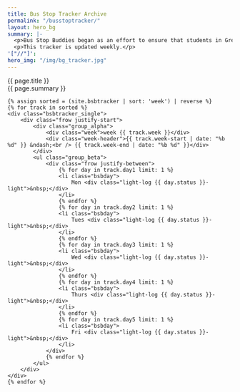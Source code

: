 ```yaml
---
title: Bus Stop Tracker Archive
permalink: "/busstoptracker/"
layout: hero_bg
summary: |-
  <p>Bus Stop Buddies began as an effort to ensure that students in Greenmount West have a positive start to their school day. On too many occasions, the bus did not arrive at all and adults were able to escort youth across busy North Avenue to school. Today, the fun at the stop continues and we’ve established a bus tracking system to hold city schools accountable for the lack of reliable transportation for youth.</p>
  <p>This tracker is updated weekly.</p>
'["//"]': 
hero_img: "/img/bg_tracker.jpg"
---
```


<div class="bsbtracker_masthead_wrapper">
    <div class="bsbtracker_wrapper">
        <div class="frow justify-between">
            <div class="title">{{ page.title }}</div>
            <div class="summary">{{ page.summary }}</div>
        </div>
    </div>
</div>

<div class="bsbtracker_wrapper">

    {% assign sorted = (site.bsbtracker | sort: 'week') | reverse %}
    {% for track in sorted %}
    <div class="bsbtracker_single">
        <div class="frow justify-start">
            <div class="group_alpha">
                <div class="week">week {{ track.week }}</div>
                <div class="week-header">{{ track.week-start | date: "%b %d" }} &ndash;<br /> {{ track.week-end | date: "%b %d" }}</div>
            </div>
            <ul class="group_beta">
                <div class="frow justify-between">
                    {% for day in track.day1 limit: 1 %}
                    <li class="bsbday">
                        Mon <div class="light-log {{ day.status }}-light">&nbsp;</div>
                    </li>
                    {% endfor %}
                    {% for day in track.day2 limit: 1 %}
                    <li class="bsbday">
                        Tues <div class="light-log {{ day.status }}-light">&nbsp;</div>
                    </li>
                    {% endfor %}
                    {% for day in track.day3 limit: 1 %}
                    <li class="bsbday">
                        Wed <div class="light-log {{ day.status }}-light">&nbsp;</div>
                    </li>
                    {% endfor %}
                    {% for day in track.day4 limit: 1 %}
                    <li class="bsbday">
                        Thurs <div class="light-log {{ day.status }}-light">&nbsp;</div>
                    </li>
                    {% endfor %}
                    {% for day in track.day5 limit: 1 %}
                    <li class="bsbday">
                        Fri <div class="light-log {{ day.status }}-light">&nbsp;</div>
                    </li>
                </div>
                {% endfor %}
            </ul>
        </div>
    </div>
    {% endfor %}

</div>
